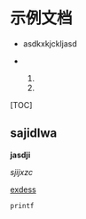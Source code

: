 # 示例文档

- asdkxkjckljasd 

- ​

  1.

  2.

[TOC]

## sajidlwa

**jasdji**

*sjijxzc*

<u style="text-alig	n:center">exdess</u>

`printf`






